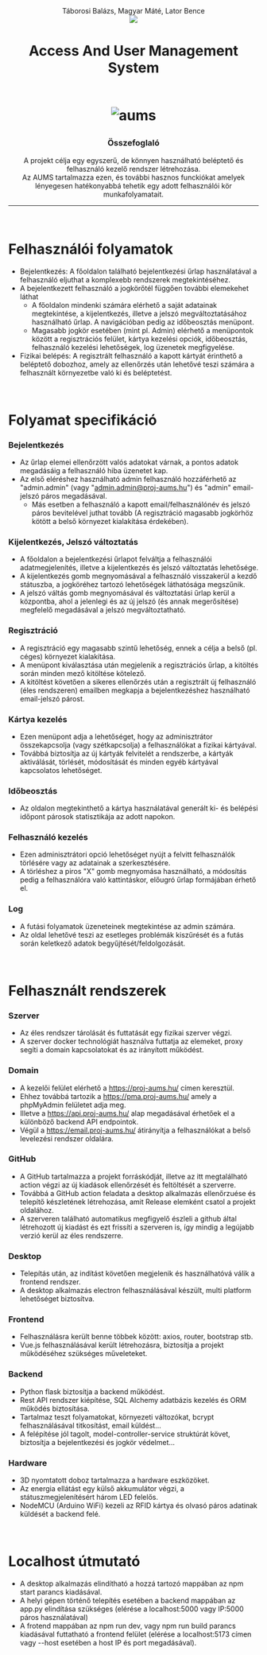 
<div align="center">
  <span>Táborosi Balázs, Magyar Máté, Lator Bence</span><br>
  <img src="https://user-images.githubusercontent.com/98460366/228148967-96f0d9f0-a525-43b2-b612-5abff63da560.png">
  <h1 align="center">Access And User Management System<br><br>

  ![aums](https://user-images.githubusercontent.com/98460366/236650354-10a61b17-0abd-4ddb-9ec5-6038546b8344.gif)
</h1>
</div>

<div align="center">
  
### Összefoglaló
  
A projekt célja egy egyszerű, de könnyen használható beléptető és felhasználó kezelő rendszer létrehozása.<br>Az AUMS tartalmazza ezen, és további hasznos funckiókat amelyek lényegesen hatékonyabbá tehetik egy adott felhasználói kör munkafolyamatait.
  
  <hr>
</div>
<br>

# Felhasználói folyamatok
- Bejelentkezés: A főoldalon található bejelentkezési űrlap használatával a felhasználó eljuthat a komplexebb rendszerek megtekintéséhez.
- A bejelentkezett felhasználó a jogkörőtél függően további elemekehet láthat
  - A főoldalon mindenki számára elérhető a saját adatainak megtekintése, a kijelentkezés, illetve a jelszó megváltoztatásához használható űrlap. A navigációban pedig az időbeosztás menüpont.
  - Magasabb jogkör esetében (mint pl. Admin) elérhető a menüpontok között a regisztrációs felület, kártya kezelési opciók, időbeosztás, felhasználó kezelési lehetőségek, log üzenetek megfigyelése.
- Fizikai belépés: A regisztrált felhasználó a kapott kártyát érinthető a beléptető dobozhoz, amely az ellenőrzés után lehetővé teszi számára a felhasznált környezetbe való ki és beléptetést.

<br>

# Folyamat specifikáció
### Bejelentkezés
  - Az űrlap elemei ellenőrzött valós adatokat várnak, a pontos adatok megadásáig a felhasználó hiba üzenetet kap.
  - Az első eléréshez használható admin felhasználó hozzáférhető az "admin.admin" (vagy "admin.admin@proj-aums.hu") és "admin" email-jelszó páros megadásával.
    - Más esetben a felhasználó a kapott email/felhasználónév és jelszó páros bevitelével juthat tovább (A regisztráció magasabb jogkörhöz kötött a belső környezet kialakítása érdekében).
### Kijelentkezés, Jelszó változtatás
  - A főoldalon a bejelentkezési űrlapot felváltja a felhasználói adatmegjelenítés, illetve a kijelentkezés és jelszó változtatás lehetősége.
  - A kijelentkezés gomb megnyomásával a felhasználó visszakerül a kezdő státuszba, a jogköréhez tartozó lehetőségek láthatósága megszűnik.
  - A jelszó váltás gomb megnyomásával és változtatási űrlap kerül a központba, ahol a jelenlegi és az új jelszó (és annak megerősítése) megfelelő megadásával a jelszó megváltoztatható.
### Regisztráció
  - A regisztráció egy magasabb szintű lehetőség, ennek a célja a belső (pl. céges) környezet kialakítása.
  - A menüpont kiválasztása után megjelenik a regisztrációs űrlap, a kitöltés során minden mező kitöltése kötelező.
  - A kitöltést követően a sikeres ellenőrzés után a regisztrált új felhasználó (éles rendszeren) emailben megkapja a bejelentkezéshez használható email-jelszó párost.
### Kártya kezelés
  - Ezen menüpont adja a lehetőséget, hogy az adminisztrátor összekapcsolja (vagy szétkapcsolja) a felhasználókat a fizikai kártyával.
  - Továbbá biztosítja az új kártyák felvitelét a rendszerbe, a kártyák aktiválását, törlését, módosítását és minden egyéb kártyával kapcsolatos lehetőséget.
### Időbeosztás
  - Az oldalon megtekinthető a kártya használatával generált ki- és belépési időpont párosok statisztikája az adott napokon.
### Felhasználó kezelés
  - Ezen adminisztrátori opció lehetőséget nyújt a felvitt felhasználók törlésére vagy az adatainak a szerkesztésére.
  - A törléshez a piros "X" gomb megnyomása használható, a módosítás pedig a felhasználóra való kattintáskor, előugró űrlap formájában érhető el.
### Log
  - A futási folyamatok üzeneteinek megtekintése az admin számára.
  - Az oldal lehetővé teszi az esetleges problémák kiszűrését és a futás során keletkező adatok begyűjtését/feldolgozását.

<br>

# Felhasznált rendszerek
### Szerver
  - Az éles rendszer tárolását és futtatását egy fizikai szerver végzi.
  - A szerver docker technológiát használva futtatja az elemeket, proxy segíti a domain kapcsolatokat és az irányított működést.
### Domain
  - A kezelői felület elérhető a https://proj-aums.hu/ címen keresztül.
  - Ehhez továbbá tartozik a https://pma.proj-aums.hu/ amely a phpMyAdmin felületet adja meg.
  - Illetve a https://api.proj-aums.hu/ alap megadásával érhetőek el a különböző backend API endpointok.
  - Végül a https://email.proj-aums.hu/ átirányítja a felhasználókat a belső levelezési rendszer oldalára.
### GitHub
  - A GitHub tartalmazza a projekt forráskódját, illetve az itt megtalálható action végzi az új kiadások ellenőrzését és feltöltését a szerverre.
  - Továbbá a GitHub action feladata a desktop alkalmazás ellenőrzuése és telepítő készletének létrehozása, amit Release elemként csatol a projekt oldalához.
  - A szerveren található automatikus megfigyelő észleli a github által létrehozott új kiadást és ezt frissíti a szerveren is, így mindig a legújabb verzió kerül az éles rendszerre.
### Desktop
  - Telepítás után, az indítást követően megjelenik és használhatóvá válik a frontend rendszer.
  - A desktop alkalmazás electron felhasználásával készült, multi platform lehetőséget biztosítva.
### Frontend
  - Felhasználásra került benne többek között: axios, router, bootstrap stb.
  - Vue.js felhasználásával került létrehozásra, biztosítja a projekt működéséhez szükséges műveleteket.
### Backend
  - Python flask biztosítja a backend működést.
  - Rest API rendszer kiépítése, SQL Alchemy adatbázis kezelés és ORM működés biztosítása.
  - Tartalmaz teszt folyamatokat, környezeti változókat, bcrypt felhasználásával titkosítást, email küldést...
  - A felépítése jól tagolt, model-controller-service struktúrát követ, biztosítja a bejelentkezési és jogkör védelmet...
### Hardware
  - 3D nyomtatott doboz tartalmazza a hardware eszközöket.
  - Az energia ellátást egy külső akkumulátor végzi, a státuszmegjelenítésért három LED felelős.
  - NodeMCU (Arduino WiFi) kezeli az RFID kártya és olvasó páros adatinak küldését a backend felé.

<br>

# Localhost útmutató
- A desktop alkalmazás elindítható a hozzá tartozó mappában az npm start parancs kiadásával.
- A helyi gépen történő telepítés esetében a backend mappában az app.py elindítása szükséges (elérése a localhost:5000 vagy IP:5000 páros használatával)
- A frotend mappában az npm run dev, vagy npm run build parancs kiadásával futtatható a frontend felület (elérése a localhost:5173 címen vagy --host esetében a host IP és port megadásával).
